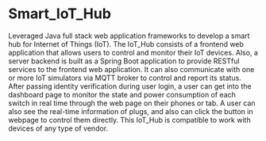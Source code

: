 # Smart_IoT_Hub
Leveraged Java full stack web application frameworks to develop a smart hub for Internet of Things (IoT). The IoT_Hub consists of a frontend web application that allows users to control and monitor their IoT devices. Also, a server backend is built as a Spring Boot application to provide RESTful services to the frontend web application. It can also communicate with one or more IoT simulators via MQTT broker to control and report its status. After passing identity verification during user login, a user can get into the dashboard page to monitor the state and power consumption of each switch in real time through the web page on their phones or  tab. A user can also see the real-time information of plugs, and also can click the button in webpage to control them directly. This IoT_Hub is compatible to work with devices of any type of vendor.
